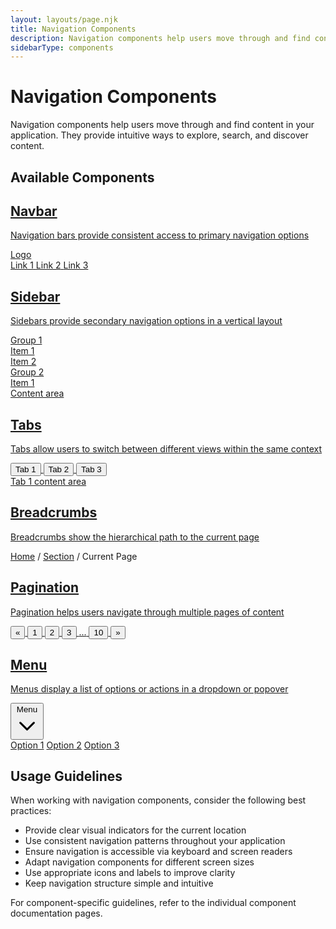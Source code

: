 ```yaml
---
layout: layouts/page.njk
title: Navigation Components
description: Navigation components help users move through and find content in your application
sidebarType: components
---
```


# Navigation Components

Navigation components help users move through and find content in your application. They provide intuitive ways to explore, search, and discover content.

## Available Components

<div class="grid md:grid-cols-2 lg:grid-cols-3 gap-6">
  <a href="/components/navigation/navbar/" class="eds-card hover:shadow-md transition-shadow duration-200">
    <h2 class="text-xl font-semibold mb-2">Navbar</h2>
    <p class="text-[var(--color-text-muted)] mb-4">Navigation bars provide consistent access to primary navigation options</p>
    <div class="w-full h-10 bg-[var(--color-primary)] rounded flex items-center px-3 text-white justify-between">
      <span class="font-medium">Logo</span>
      <div class="flex space-x-4">
        <span>Link 1</span>
        <span>Link 2</span>
        <span>Link 3</span>
      </div>
    </div>
  </a>
  
  <a href="/components/navigation/sidebar/" class="eds-card hover:shadow-md transition-shadow duration-200">
    <h2 class="text-xl font-semibold mb-2">Sidebar</h2>
    <p class="text-[var(--color-text-muted)] mb-4">Sidebars provide secondary navigation options in a vertical layout</p>
    <div class="flex h-36">
      <div class="w-1/3 bg-[var(--color-background-alt)] border-r border-[var(--color-border)] py-2 px-3 space-y-2">
        <div class="text-sm font-medium">Group 1</div>
        <div class="text-sm pl-2 text-[var(--color-text-muted)]">Item 1</div>
        <div class="text-sm pl-2 text-[var(--color-text-muted)]">Item 2</div>
        <div class="text-sm font-medium mt-4">Group 2</div>
        <div class="text-sm pl-2 text-[var(--color-text-muted)]">Item 1</div>
      </div>
      <div class="w-2/3 p-3 bg-white">
        <div class="text-sm">Content area</div>
      </div>
    </div>
  </a>
  
  <a href="/components/navigation/tabs/" class="eds-card hover:shadow-md transition-shadow duration-200">
    <h2 class="text-xl font-semibold mb-2">Tabs</h2>
    <p class="text-[var(--color-text-muted)] mb-4">Tabs allow users to switch between different views within the same context</p>
    <div class="border-b border-[var(--color-border)]">
      <div class="flex">
        <button class="py-2 px-4 border-b-2 border-[var(--color-primary)] font-medium">Tab 1</button>
        <button class="py-2 px-4 text-[var(--color-text-muted)]">Tab 2</button>
        <button class="py-2 px-4 text-[var(--color-text-muted)]">Tab 3</button>
      </div>
    </div>
    <div class="p-3 text-sm">Tab 1 content area</div>
  </a>
  
  <a href="/components/navigation/breadcrumbs/" class="eds-card hover:shadow-md transition-shadow duration-200">
    <h2 class="text-xl font-semibold mb-2">Breadcrumbs</h2>
    <p class="text-[var(--color-text-muted)] mb-4">Breadcrumbs show the hierarchical path to the current page</p>
    <div class="flex items-center text-sm">
      <a href="#" class="text-[var(--color-primary)]">Home</a>
      <span class="mx-2 text-[var(--color-text-muted)]">/</span>
      <a href="#" class="text-[var(--color-primary)]">Section</a>
      <span class="mx-2 text-[var(--color-text-muted)]">/</span>
      <span class="text-[var(--color-text-muted)]">Current Page</span>
    </div>
  </a>
  
  <a href="/components/navigation/pagination/" class="eds-card hover:shadow-md transition-shadow duration-200">
    <h2 class="text-xl font-semibold mb-2">Pagination</h2>
    <p class="text-[var(--color-text-muted)] mb-4">Pagination helps users navigate through multiple pages of content</p>
    <div class="flex items-center space-x-1">
      <button class="h-8 w-8 rounded-full flex items-center justify-center border border-[var(--color-border)]">
        <span>&laquo;</span>
      </button>
      <button class="h-8 w-8 rounded-full flex items-center justify-center border border-[var(--color-border)] bg-[var(--color-primary)] text-white">1</button>
      <button class="h-8 w-8 rounded-full flex items-center justify-center border border-[var(--color-border)]">2</button>
      <button class="h-8 w-8 rounded-full flex items-center justify-center border border-[var(--color-border)]">3</button>
      <span class="px-1">...</span>
      <button class="h-8 w-8 rounded-full flex items-center justify-center border border-[var(--color-border)]">10</button>
      <button class="h-8 w-8 rounded-full flex items-center justify-center border border-[var(--color-border)]">
        <span>&raquo;</span>
      </button>
    </div>
  </a>
  
  <a href="/components/navigation/menu/" class="eds-card hover:shadow-md transition-shadow duration-200">
    <h2 class="text-xl font-semibold mb-2">Menu</h2>
    <p class="text-[var(--color-text-muted)] mb-4">Menus display a list of options or actions in a dropdown or popover</p>
    <div class="relative">
      <button class="eds-button-secondary flex items-center">
        Menu
        <svg xmlns="http://www.w3.org/2000/svg" class="h-4 w-4 ml-2" fill="none" viewBox="0 0 24 24" stroke="currentColor">
          <path stroke-linecap="round" stroke-linejoin="round" stroke-width="2" d="M19 9l-7 7-7-7" />
        </svg>
      </button>
      <div class="absolute mt-1 w-48 bg-white border border-[var(--color-border)] rounded-md shadow-lg z-10">
        <div class="py-1">
          <a href="#" class="block px-4 py-2 text-sm hover:bg-[var(--color-background-alt)]">Option 1</a>
          <a href="#" class="block px-4 py-2 text-sm hover:bg-[var(--color-background-alt)]">Option 2</a>
          <a href="#" class="block px-4 py-2 text-sm hover:bg-[var(--color-background-alt)]">Option 3</a>
        </div>
      </div>
    </div>
  </a>
</div>

## Usage Guidelines

When working with navigation components, consider the following best practices:

- Provide clear visual indicators for the current location
- Use consistent navigation patterns throughout your application
- Ensure navigation is accessible via keyboard and screen readers
- Adapt navigation components for different screen sizes
- Use appropriate icons and labels to improve clarity
- Keep navigation structure simple and intuitive

For component-specific guidelines, refer to the individual component documentation pages.